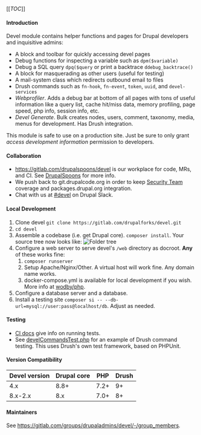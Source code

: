 [[_TOC_]]

#### Introduction

Devel module contains helper functions and pages for Drupal developers and
inquisitive admins:

 - A block and toolbar for quickly accessing devel pages
 - Debug functions for inspecting a variable such as `dpm($variable)`
 - Debug a SQL query `dpq($query` or print a backtrace `ddebug_backtrace()`
 - A block for masquerading as other users (useful for testing)
 - A mail-system class which redirects outbound email to files
 - Drush commands such as `fn-hook`, `fn-event`, `token`, `uuid`, and `devel-services`
 - *Webprofiler*. Adds a debug bar at bottom of all pages with tons of useful
 information like a query list, cache hit/miss data, memory profiling, page
 speed, php info, session info, etc.
 - *Devel Generate*. Bulk creates nodes, users, comment, taxonomy, media, menus for development. Has
 Drush integration.

This module is safe to use on a production site. Just be sure to only grant
_access development information_ permission to developers.

#### Collaboration
- https://gitlab.com/drupalspoons/devel is our workplace for code, MRs, and CI. See
[DrupalSpoons](https://gitlab.com/drupalcontrib/webmasters/-/blob/master/README.md)
for more info.
- We push back to git.drupalcode.org in order to keep
[Security Team](https://www.drupal.org/security) coverage and packages.drupal.org integration.
- Chat with us at [#devel](https://drupal.slack.com/archives/C012WAW1MH6) on Drupal Slack.

#### Local Development
1. Clone devel `git clone https://gitlab.com/drupalforks/devel.git`
1. `cd devel`
1. Assemble a codebase (i.e. get Drupal core). `composer install`. Your source tree now looks like:
![Folder tree](/icons/folder.png)
1. Configure a web server to serve devel's `/web` directory as docroot. __Any__ of these works fine:
    1. `composer runserver`
	1. Setup Apache/Nginx/Other. A virtual host will work fine. Any domain name works.
	1. docker-compose.yml is available for local development if you wish. More info at [wodby/php](https://github.com/wodby/php).
1. Configure a database server and a database.
1. Install a testing site `composer si -- --db-url=mysql://user:pass@localhost/db`. Adjust as needed.

#### Testing
- [CI docs](https://gitlab.com/drupalspoons/webmasters/-/blob/master/docs/ci.md) give info on running tests.
- See [develCommandsTest.php](tests/src/Functional/DevelCommandsTest.php) for an example of Drush command testing. This uses Drush's own test framework, based on PHPUnit.

#### Version Compatibility
| Devel version | Drupal core | PHP | Drush |
| ------ | ------ | ----- | ----- |
| 4.x |8.8+ | 7.2+ | 9+
| 8.x-2.x | 8.x |7.0+ | 8+


#### Maintainers

See https://gitlab.com/groups/drupaladmins/devel/-/group_members.
